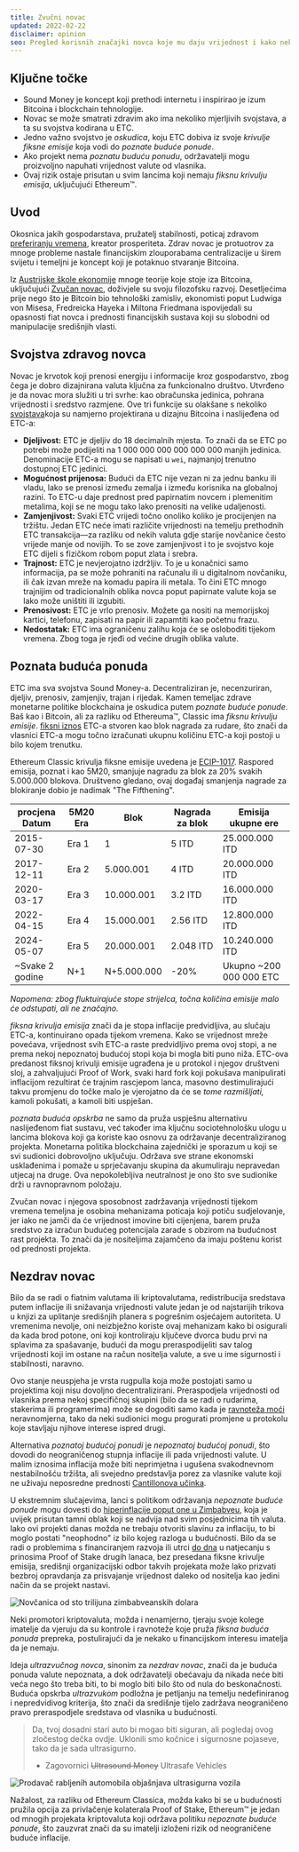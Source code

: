 ```yaml
---
title: Zvučni novac
updated: 2022-02-22
disclaimer: opinion
seo: Pregled korisnih značajki novca koje mu daju vrijednost i kako neki lanci blokova, uključujući Ethereum Classic i Bitcoin, namjerno primjenjuju te značajke na svoju monetarnu politiku kako bi osigurali decentralizaciju i dugovječnost.
---
```


## Ključne točke

- Sound Money je koncept koji prethodi internetu i inspirirao je izum Bitcoina i blockchain tehnologije.
- Novac se može smatrati zdravim ako ima nekoliko mjerljivih svojstava, a ta su svojstva kodirana u ETC.
- Jedno važno svojstvo je _oskudica_, koju ETC dobiva iz svoje _krivulje fiksne emisije_ koja vodi do _poznate buduće ponude_.
- Ako projekt nema _poznatu buduću ponudu_, održavatelji mogu proizvoljno napuhati vrijednost valute od vlasnika.
- Ovaj rizik ostaje prisutan u svim lancima koji nemaju _fiksnu krivulju emisija_, uključujući Ethereum™.

## Uvod

Okosnica jakih gospodarstava, pružatelj stabilnosti, poticaj zdravom [preferiranju vremena](https://www.youtube.com/watch?v=k5XbLm3pEfI), kreator prosperiteta. Zdrav novac je protuotrov za mnoge probleme nastale financijskim zlouporabama centralizacije u širem svijetu i temeljni je koncept koji je potaknuo stvaranje Bitcoina.

Iz [Austrijske škole ekonomije](https://mises.org/topics/bitcoin) mnoge teorije koje stoje iza Bitcoina, uključujući [Zvučan novac](https://mises.org/library/principle-sound-money), doživjele su svoju filozofsku razvoj. Desetljećima prije nego što je Bitcoin bio tehnološki zamisliv, ekonomisti poput Ludwiga von Misesa, Fredreicka Hayeka i Miltona Friedmana ispovijedali su opasnosti fiat novca i prednosti financijskih sustava koji su slobodni od manipulacije središnjih vlasti.

## Svojstva zdravog novca

Novac je krvotok koji prenosi energiju i informacije kroz gospodarstvo, zbog čega je dobro dizajnirana valuta ključna za funkcionalno društvo. Utvrđeno je da novac mora služiti u tri svrhe: kao obračunska jedinica, pohrana vrijednosti i sredstvo razmjene. Ove tri funkcije su olakšane s nekoliko [svojstava](https://cryptowhat.com/properties-of-sound-money/)koja su namjerno projektirana u dizajnu Bitcoina i naslijeđena od ETC-a:

- **Djeljivost:** ETC je djeljiv do 18 decimalnih mjesta. To znači da se ETC po potrebi može podijeliti na 1 000 000 000 000 000 000 manjih jedinica. Denominacije ETC-a mogu se napisati u `wei`, najmanjoj trenutno dostupnoj ETC jedinici.
- **Mogućnost prijenosa:** Budući da ETC nije vezan ni za jednu banku ili vladu, lako se prenosi između zemalja i između korisnika na globalnoj razini. To ETC-u daje prednost pred papirnatim novcem i plemenitim metalima, koji se ne mogu tako lako prenositi na velike udaljenosti.
- **Zamjenjivost:** Svaki ETC vrijedi točno onoliko koliko je procijenjen na tržištu. Jedan ETC neće imati različite vrijednosti na temelju prethodnih ETC transakcija—za razliku od nekih valuta gdje starije novčanice često vrijede manje od novijih. To se zove zamjenjivost i to je svojstvo koje ETC dijeli s fizičkom robom poput zlata i srebra.
- **Trajnost:** ETC je nevjerojatno izdržljiv. To je u konačnici samo informacija, pa se može pohraniti na računalu ili u digitalnom novčaniku, ili čak izvan mreže na komadu papira ili metala. To čini ETC mnogo trajnijim od tradicionalnih oblika novca poput papirnate valute koja se lako može uništiti ili izgubiti.
- **Prenosivost:** ETC je vrlo prenosiv. Možete ga nositi na memorijskoj kartici, telefonu, zapisati na papir ili zapamtiti kao početnu frazu.
- **Nedostatak:** ETC ima ograničenu zalihu koja će se osloboditi tijekom vremena. Zbog toga je rjeđi od većine drugih oblika valute.

## Poznata buduća ponuda

ETC ima sva svojstva Sound Money-a. Decentraliziran je, necenzuriran, djeljiv, prenosiv, zamjenjiv, trajan i rijedak. Kamen temeljac zdrave monetarne politike blockchaina je oskudica putem _poznate buduće ponude_. Baš kao i Bitcoin, ali za razliku od Ethereuma™, Classic ima _fiksnu krivulju emisije_. [fiksni iznos](https://etcis.money/) ETC-a stvoren kao blok nagrada za rudare, što znači da vlasnici ETC-a mogu točno izračunati ukupnu količinu ETC-a koji postoji u bilo kojem trenutku.

Ethereum Classic krivulja fiksne emisije uvedena je [ECIP-1017](https://ecips.ethereumclassic.org/ECIPs/ecip-1017). Raspored emisija, poznat i kao 5M20, smanjuje nagradu za blok za 20% svakih 5.000.000 blokova. Društveno gledano, ovaj događaj smanjenja nagrade za blokiranje dobio je nadimak "The Fifthening".

| procjena Datum  | 5M20 Era | Blok        | Nagrada za blok | Emisija ukupne ere      |
| --------------- | -------- | ----------- | --------------- | ----------------------- |
| 2015-07-30      | Era 1    | 1           | 5 ITD           | 25.000.000 ITD          |
| 2017-12-11      | Era 2    | 5.000.001   | 4 ITD           | 20.000.000 ITD          |
| 2020-03-17      | Era 3    | 10.000.001  | 3.2 ITD         | 16.000.000 ITD          |
| 2022-04-15      | Era 4    | 15.000.001  | 2.56 ITD        | 12.800.000 ITD          |
| 2024-05-07      | Era 5    | 20.000.001  | 2.048 ITD       | 10.240.000 ITD          |
| ~Svake 2 godine | N+1      | N+5.000.000 | -20%            | Ukupno ~200 000 000 ETC |

_Napomena: zbog fluktuirajuće stope strijelca, točna količina emisije malo će odstupati, ali ne značajno._

_fiksna krivulja emisija_ znači da je stopa inflacije predvidljiva, au slučaju ETC-a, kontinuirano opada tijekom vremena. Kako se vrijednost mreže povećava, vrijednost svih ETC-a raste predvidljivo prema ovoj stopi, a ne prema nekoj nepoznatoj budućoj stopi koja bi mogla biti puno niža. ETC-ova predanost fiksnoj krivulji emisije ugrađena je u protokol i njegov društveni sloj, a zahvaljujući Proof of Work, svaki hard fork koji pokušava manipulirati inflacijom rezultirat će trajnim rascjepom lanca, masovno destimulirajući takvu promjenu do točke malo je vjerojatno da će se _tome razmišljati,_ kamoli pokušati, a kamoli biti uspješan.

_poznata buduća opskrba_ ne samo da pruža uspješnu alternativu naslijeđenom fiat sustavu, već također ima ključnu sociotehnološku ulogu u lancima blokova koji ga koriste kao osnovu za održavanje decentraliziranog projekta. Monetarna politika blockchaina zajednički je sporazum u koji se svi sudionici dobrovoljno uključuju. Održava sve strane ekonomski usklađenima i pomaže u sprječavanju skupina da akumuliraju nepravedan utjecaj na druge. Ova nepokolebljiva neutralnost je ono što sve sudionike drži u ravnopravnom položaju.

Zvučan novac i njegova sposobnost zadržavanja vrijednosti tijekom vremena temeljna je osobina mehanizama poticaja koji potiču sudjelovanje, jer iako ne jamči da će vrijednost imovine biti cijenjena, barem pruža sredstvo za izračun budućeg potencijala zarade s obzirom na budućnost rast projekta. To znači da je nositeljima zajamčeno da imaju poštenu korist od prednosti projekta.

## Nezdrav novac

Bilo da se radi o fiatnim valutama ili kriptovalutama, redistribucija sredstava putem inflacije ili snižavanja vrijednosti valute jedan je od najstarijih trikova u knjizi za uplitanje središnjih planera s pogrešnim osjećajem autoriteta. U vremenima nevolje, oni neizbježno koriste ovaj mehanizam kako bi osigurali da kada brod potone, oni koji kontroliraju ključeve dvorca budu prvi na splavima za spašavanje, budući da mogu preraspodijeliti sav talog vrijednosti koji im ostane na račun nositelja valute, a sve u ime sigurnosti i stabilnosti, naravno.

Ovo stanje neuspjeha je vrsta rugpulla koja može postojati samo u projektima koji nisu dovoljno decentralizirani. Preraspodjela vrijednosti od vlasnika prema nekoj specifičnoj skupini (bilo da se radi o rudarima, stakerima ili programerima) može se dogoditi samo kada je [ravnoteža moći](/why-classic/decentralism#balancing-power) neravnomjerna, tako da neki sudionici mogu progurati promjene u protokolu koje stavljaju njihove interese ispred drugi.

Alternativa _poznatoj budućoj ponudi_ je _nepoznatoj budućoj ponudi_, što dovodi do neograničenog stupnja inflacije ili pada vrijednosti valute. U malim iznosima inflacija može biti neprimjetna i ugušena svakodnevnom nestabilnošću tržišta, ali svejedno predstavlja porez za vlasnike valute koji ne uživaju neposredne prednosti [Cantillonova učinka](https://cointelegraph.com/explained/from-cash-to-crypto-the-cantillon-effect-vs-the-nakamoto-effect).

U ekstremnim slučajevima, lanci s politikom održavanja _nepoznate buduće ponude_ mogu dovesti do [hiperinflacije poput one u Zimbabveu](https://en.wikipedia.org/wiki/Hyperinflation_in_Zimbabwe), koja je uvijek prisutan tamni oblak koji se nadvija nad svim posjednicima tih valuta. Iako ovi projekti danas možda ne trebaju otvoriti slavinu za inflaciju, to bi moglo postati "neophodno" iz bilo kojeg razloga u budućnosti. Bilo da se radi o problemima s financiranjem razvoja ili utrci [do dna](/why-classic/proof-of-work#the-apr-arms-race) u natjecanju s prinosima Proof of Stake drugih lanaca, bez presedana fiksne krivulje emisija, središnji organizacijski odbor takvih projekata može lako prizvati bezbroj opravdanja za prisvajanje vrijednost daleko od nositelja kao jedini način da se projekt nastavi.

![Novčanica od sto trilijuna zimbabveanskih dolara](./zimbabwedollar.jpg)

Neki promotori kriptovaluta, možda i nenamjerno, tjeraju svoje kolege imatelje da vjeruju da su kontrole i ravnoteže koje pruža _fiksna buduća ponuda_ prepreka, postulirajući da je nekako u financijskom interesu imatelja da je nemaju.

Ideja _ultrazvučnog novca_, sinonim za _nezdrav novac_, znači da je buduća ponuda valute nepoznata, a dok održavatelji obećavaju da nikada neće biti veća nego što treba biti, to bi moglo biti bilo što od nula do beskonačnosti. Buduća opskrba _ultrazvukom_ podložna je petljanju na temelju nedefiniranog i nepredvidivog kriterija, što znači da središnje tijelo zadržava neograničeno pravo preraspodjele sredstava od vlasnika u budućnosti.

> Da, tvoj dosadni stari auto bi mogao biti siguran, ali pogledaj ovog zločestog dečka ovdje. Uklonili smo kočnice i sigurnosne pojaseve, tako da je sada ultrasigurno.
> 
> - Zagovornici ~~Ultrasound Money~~ Ultrasafe Vehicles

![Prodavač rabljenih automobila objašnjava ultrasigurna vozila](./ultrasafe.jpg)

Nažalost, za razliku od Ethereum Classica, možda kako bi se u budućnosti pružila opcija za privlačenje kolaterala Proof of Stake, Ethereum™ je jedan od mnogih projekata kriptovaluta koji održava politiku _nepoznate buduće ponude_, što zauzvrat znači da su imatelji izloženi rizik od neograničene buduće inflacije.
